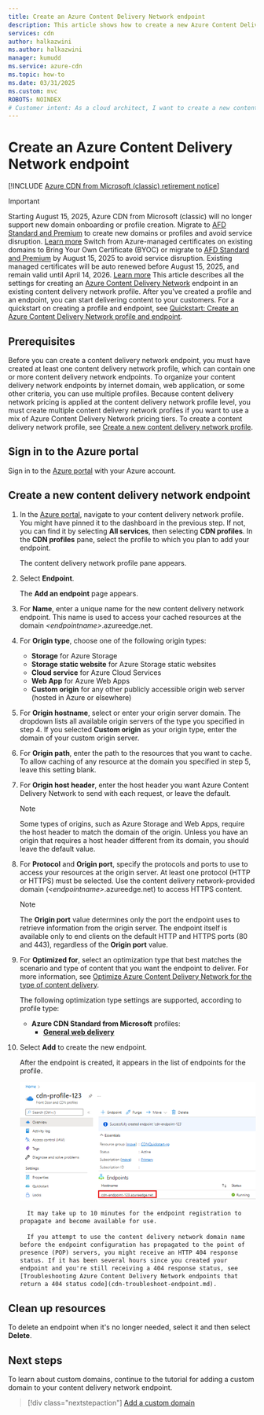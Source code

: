 ```yaml
---
title: Create an Azure Content Delivery Network endpoint
description: This article shows how to create a new Azure Content Delivery Network endpoint, including advanced settings.
services: cdn
author: halkazwini
ms.author: halkazwini
manager: kumudd
ms.service: azure-cdn
ms.topic: how-to
ms.date: 03/31/2025
ms.custom: mvc
ROBOTS: NOINDEX
# Customer intent: As a cloud architect, I want to create a new content delivery network endpoint, so that I can efficiently deliver content to users and optimize performance based on different scenarios and content types.
---
```


# Create an Azure Content Delivery Network endpoint

[!INCLUDE [Azure CDN from Microsoft (classic) retirement notice](../../includes/cdn-classic-retirement.md)]

> [!IMPORTANT]
> Starting August 15, 2025, Azure CDN from Microsoft (classic) will no longer support new domain onboarding or profile creation. Migrate to [AFD Standard and Premium](https://ms.portal.azure.com/#"https://ms.portal.azure.com/#") to create new domains or profiles and avoid service disruption. [Learn more](https://ms.portal.azure.com/verifyLink?href=https%3A%2F%2Faka.ms%2Fcdn%2Fmigration&id=Microsoft_Azure_Cdn"https://ms.portal.azure.com/verifylink?href=https%3a%2f%2faka.ms%2fcdn%2fmigration&id=microsoft_azure_cdn")
> Switch from Azure-managed certificates on existing domains to Bring Your Own Certificate (BYOC) or migrate to [AFD Standard and Premium](https://ms.portal.azure.com/#%22https://ms.portal.azure.com/#%22) by August 15, 2025 to avoid service disruption. Existing managed certificates will be auto renewed before August 15, 2025, and remain valid until April 14, 2026. [Learn more](/azure/cdn/cdn-custom-ssl?toc=%2Fazure%2Ffrontdoor%2Ftoc.json&tabs=option-1-default-enable-https-with-a-cdn-managed-certificate)
This article describes all the settings for creating an [Azure Content Delivery Network](cdn-overview.md) endpoint in an existing content delivery network profile. After you've created a profile and an endpoint, you can start delivering content to your customers. For a quickstart on creating a profile and endpoint, see [Quickstart: Create an Azure Content Delivery Network profile and endpoint](cdn-create-new-endpoint.md).

## Prerequisites

Before you can create a content delivery network endpoint, you must have created at least one content delivery network profile, which can contain one or more content delivery network endpoints. To organize your content delivery network endpoints by internet domain, web application, or some other criteria, you can use multiple profiles. Because content delivery network pricing is applied at the content delivery network profile level, you must create multiple content delivery network profiles if you want to use a mix of Azure Content Delivery Network pricing tiers. To create a content delivery network profile, see [Create a new content delivery network profile](cdn-create-new-endpoint.md#create-a-new-cdn-profile).

## Sign in to the Azure portal

Sign in to the [Azure portal](https://portal.azure.com) with your Azure account.

<a name='create-a-new-cdn-endpoint'></a>

## Create a new content delivery network endpoint

1. In the [Azure portal](https://portal.azure.com), navigate to your content delivery network profile. You might have pinned it to the dashboard in the previous step. If not, you can find it by selecting **All services**, then selecting **CDN profiles**. In the **CDN profiles** pane, select the profile to which you plan to add your endpoint.

    The content delivery network profile pane appears.

2. Select **Endpoint**.

    The **Add an endpoint** page appears.

3. For **Name**, enter a unique name for the new content delivery network endpoint. This name is used to access your cached resources at the domain *\<endpointname>*.azureedge.net.

4. For **Origin type**, choose one of the following origin types:
   - **Storage** for Azure Storage
   - **Storage static website** for Azure Storage static websites
   - **Cloud service** for Azure Cloud Services
   - **Web App** for Azure Web Apps
   - **Custom origin** for any other publicly accessible origin web server (hosted in Azure or elsewhere)

5. For **Origin hostname**, select or enter your origin server domain. The dropdown lists all available origin servers of the type you specified in step 4. If you selected **Custom origin** as your origin type, enter the domain of your custom origin server.

6. For **Origin path**, enter the path to the resources that you want to cache. To allow caching of any resource at the domain you specified in step 5, leave this setting blank.

7. For **Origin host header**, enter the host header you want Azure Content Delivery Network to send with each request, or leave the default.

   > [!NOTE]
   > Some types of origins, such as Azure Storage and Web Apps, require the host header to match the domain of the origin. Unless you have an origin that requires a host header different from its domain, you should leave the default value.
   >

8. For **Protocol** and **Origin port**, specify the protocols and ports to use to access your resources at the origin server. At least one protocol (HTTP or HTTPS) must be selected. Use the content delivery network-provided domain (*\<endpointname>*.azureedge.net) to access HTTPS content.

   > [!NOTE]
   > The **Origin port** value determines only the port the endpoint uses to retrieve information from the origin server. The endpoint itself is available only to end clients on the default HTTP and HTTPS ports (80 and 443), regardless of the **Origin port** value.

9. For **Optimized for**, select an optimization type that best matches the scenario and type of content that you want the endpoint to deliver. For more information, see [Optimize Azure Content Delivery Network for the type of content delivery](cdn-optimization-overview.md).

    The following optimization type settings are supported, according to profile type:
    - **Azure CDN Standard from Microsoft** profiles:
       - [**General web delivery**](cdn-optimization-overview.md#general-web-delivery)

1. Select **Add** to create the new endpoint.

    After the endpoint is created, it appears in the list of endpoints for the profile.

   ![Screenshot of Content Delivery Network endpoint.](./media/cdn-create-new-endpoint/cdn-endpoint-success.png)
   
         It may take up to 10 minutes for the endpoint registration to propagate and become available for use.

         If you attempt to use the content delivery network domain name before the endpoint configuration has propagated to the point of presence (POP) servers, you might receive an HTTP 404 response status. If it has been several hours since you created your endpoint and you're still receiving a 404 response status, see [Troubleshooting Azure Content Delivery Network endpoints that return a 404 status code](cdn-troubleshoot-endpoint.md).

## Clean up resources

To delete an endpoint when it's no longer needed, select it and then select **Delete**.

## Next steps

To learn about custom domains, continue to the tutorial for adding a custom domain to your content delivery network endpoint.

> [!div class="nextstepaction"]
> [Add a custom domain](cdn-map-content-to-custom-domain.md)
